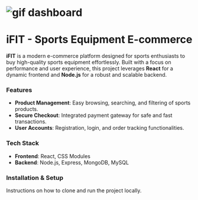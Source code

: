 # ![gif dashboard](https://photos.fife.usercontent.google.com/pw/AP1GczPWZjvyiv8NJAbptG4-kIstZjtxRPdJrd8DSBmsk2OxfBBbixlGgv6CAw=w690-h390-s-no-gm?authuser=0)
# iFIT - Sports Equipment E-commerce

**iFIT** is a modern e-commerce platform designed for sports enthusiasts to buy high-quality sports equipment effortlessly. Built with a focus on performance and user experience, this project leverages **React** for a dynamic frontend and **Node.js** for a robust and scalable backend.

### Features
- **Product Management**: Easy browsing, searching, and filtering of sports products.
- **Secure Checkout**: Integrated payment gateway for safe and fast transactions.
- **User Accounts**: Registration, login, and order tracking functionalities.


### Tech Stack
- **Frontend**: React, CSS Modules
- **Backend**: Node.js, Express, MongoDB, MySQL

### Installation & Setup
Instructions on how to clone and run the project locally.
